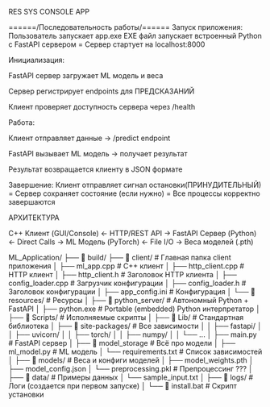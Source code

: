 RES SYS CONSOLE APP

======/Последовательность работы/======
Запуск приложения:
Пользователь запускает app.exe
EXE файл запускает встроенный Python с FastAPI сервером = Сервер стартует на localhost:8000

Инициализация:

FastAPI сервер загружает ML модель и веса

Сервер регистрирует endpoints для ПРЕДСКАЗАНИЙ

Клиент проверяет доступность сервера через /health

Работа:

Клиент отправляет данные → /predict endpoint

FastAPI вызывает ML модель → получает результат

Результат возвращается клиенту в JSON формате

Завершение:
Клиент отправляет сигнал остановки(ПРИНУДИТЕЛЬНЫЙ) = Сервер сохраняет состояние (если нужно)
= Все процессы корректно завершаются

АРХИТЕКТУРА

C++ Клиент (GUI/Console) 
    ← HTTP/REST API → 
FastAPI Сервер (Python) 
    ← Direct Calls → 
ML Модель (PyTorch)
    ← File I/O → 
Веса моделей (.pth)

ML_Application/
├── 📂 build/ 
├── 📂 client/             # Главная папка client приложения
│   ├── ml_app.cpp         # C++ клиент
│   ├── http_client.cpp    # HTTP клиент
│   ├── http_client.h      # Заголовок HTTP клиента
│   ├── config_loader.cpp  # Загрузчик конфигурации
│   ├── config_loader.h    # Заголовок конфигурации
│   ├── app_config.ini     # Конфигурация
│   └── 📂 resources/      # Ресурсы
│
├── 📂 python_server/       # Автономный Python + FastAPI
│   ├── python.exe          # Portable (embedded) Python интерпретатор
│   ├── 📂 Scripts/         # Исполняемые скрипты
│   ├── 📂 Lib/             # Стандартная библиотека
│   ├── 📂 site-packages/   # Все зависимости
│   │   ├── fastapi/
│   │   ├── uvicorn/
│   │   ├── torch/
│   │   ├── numpy/
│   │   └── ...
│   ├── main.py           # FastAPI сервер
│   ├── 📂 model_storage    # Всё про модели
│   ├── ml_model.py         # ML модель
│   └── requirements.txt    # Список зависимостей
│
├── 📂 models/              # Веса и конфиги моделей
│   ├── model_weights.pth
│   ├── model_config.json
│   └── preprocessing.pkl   # Препроцессинг ???
│
├── 📂 data/                # Примеры данных
│   └── sample_input.txt
│
├── 📂 logs/                # Логи (создается при первом запуске)
│
└── 📄 install.bat          # Скрипт установки 
